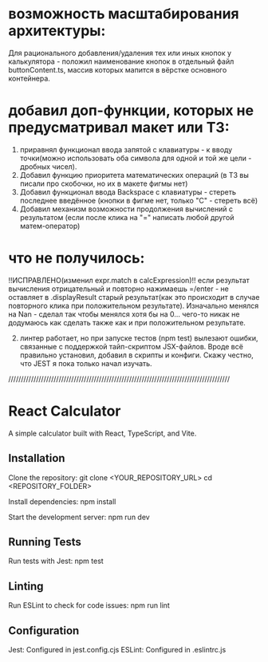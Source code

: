 # возможность масштабирования архитектуры:
Для рационального добавления/удаления тех или иных кнопок у калькулятора - положил наименование кнопок в отдельный файл buttonContent.ts,  массив которых мапится в вёрстке основного контейнера.

# добавил доп-функции, которых не предусматривал макет или ТЗ:
1. приравнял функционал ввода запятой с клавиатуры - к вводу точки(можно использовать оба символа для одной и той же цели - дробных чисел).
2. Добавил функцию приоритета математических операций (в ТЗ вы писали про скобочки, но их в макете фигмы нет)
3. Добавил функционал ввода Backspace с клавиатуры - стереть последнее введённое (кнопки в фигме нет, только "С" - стереть всё)
4. Добавил механизм возможности продолжения вычислений с результатом (если после клика на "=" написать любой другой матем-оператор)

# что не получилось:
!!ИСПРАВЛЕНО(изменил expr.match в calcExpression)!! если результат вычисления отрицательный и повторно нажимаешь =/enter - не оставляет в .displayResult старый результат(как это происходит в случае повторного клика при положительном результате). Изначально менялся на Nan - сделал так чтобы менялся хотя бы на 0... чего-то никак не додумаюсь как сделать также как и при положительном результате.

2. линтер работает, но  при запуске тестов (npm test) вылезают ошибки, связанные с поддержкой тайп-скриптом JSX-файлов. Вроде всё правильно установил, добавил в скрипты и конфиги. Скажу честно, что JEST я пока только начал изучать.


////////////////////////////////////////////////////////////////////////////////////////


# React Calculator
A simple calculator built with React, TypeScript, and Vite.

## Installation
Clone the repository:
   git clone <YOUR_REPOSITORY_URL>
   cd <REPOSITORY_FOLDER>

Install dependencies:
    npm install

Start the development server:
    npm run dev

## Running Tests
Run tests with Jest:
    npm test

## Linting
Run ESLint to check for code issues:
    npm run lint

## Configuration
Jest: Configured in jest.config.cjs
ESLint: Configured in .eslintrc.js



